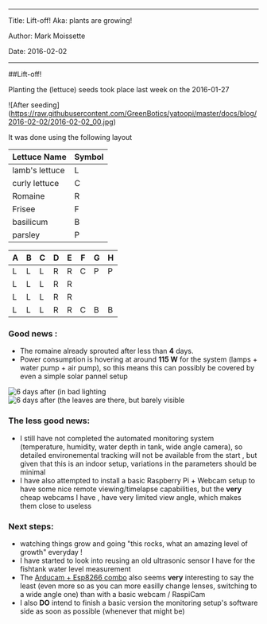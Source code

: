 ------------------------------------

Title:  Lift-off! Aka: plants are growing!

Author: Mark Moissette 

Date:   2016-02-02 

------------------------------------


##Lift-off!

Planting the (lettuce) seeds took place last week on the 2016-01-27 


![After seeding]
(https://raw.githubusercontent.com/GreenBotics/yatoopi/master/docs/blog/2016-02-02/2016-02-02_00.jpg)



It was done using the following layout


| Lettuce Name | Symbol |
| ---          | ---    |
| lamb's lettuce | L |
| curly lettuce | C |
| Romaine | R |
| Frisee | F |
| basilicum | B |
| parsley   | P |


| A | B | C | D | E | F | G | H |
|---|---|---|---|---|---|---|---|
| L | L | L | R | R | C | P | P | 
| L | L | L | R | R |   |   |   | 
| L | L | L | R | R |   |   |   | 
| L | L | L | R | R | C | B | B | 



### Good news :

* The romaine already sprouted after less than **4** days. 
* Power consumption is hovering at around **115 W** for the system (lamps + water pump + air pump),
so this means this can possibly be covered by even a simple solar pannel setup



![6 days after (in bad lighting](https://raw.githubusercontent.com/GreenBotics/yatoopi/master/docs/blog/2016-02-02/2016-02-02_03.jpg)
![6 days after (the leaves are there, but barely visible](https://raw.githubusercontent.com/GreenBotics/yatoopi/master/docs/blog/2016-02-02/2016-02-02_02.jpg)



### The less good news: 

* I still have not completed the automated monitoring system (temperature, humidity, water depth in tank, wide angle camera), 
so detailed environemental tracking will not be available from the start , but given that this is an indoor setup, variations 
in the parameters should be minimal
* I have also attempted to install a basic Raspberry Pi + Webcam setup to have some nice remote viewing/timelapse capabilities, but the **very** cheap webcams I have , have very limited view angle, which makes them close to useless


### Next steps:

* watching things grow and going "this rocks, what an amazing level of growth" everyday !
* I have started to look into reusing an old ultrasonic sensor I have for the fishtank water level measurement 
* The [Arducam](http://www.arducam.com/)[ + Esp8266 combo](http://www.arducam.com/tag/arducam-esp8266/) also seems **very** interesting to say the least (even more so as you can more easilly change lenses, switching to a wide angle one) than with a basic webcam / RaspiCam
* I also **DO** intend to finish a basic version the monitoring setup's software side as soon as possible (whenever that might be)


